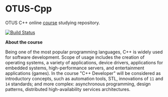 # OTUS-Cpp
OTUS C++ online [course](https://otus.ru/lessons/razrabotchik-c++/) studying repository.

[![Build Status](https://travis-ci.org/DGolgovsky/otus-cpp.svg?branch=master)](https://travis-ci.org/DGolgovsky/otus-cpp)

**About the course**

Being one of the most popular programming languages, C++ is widely used for software development. Scope of usage includes the creation of operating systems, a variety of applications, device drivers, applications for embedded systems, high-performance servers, and entertainment applications (games).
In the course "C++ Developer" will be considered as introductory concepts, such as automation tools, STL, innovations of `11` and `14` standards; and more complex: asynchronous programming, design patterns, distributed high-availability services architectures.
